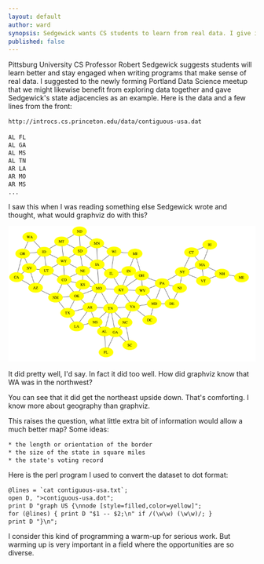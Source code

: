 ```yaml
---
layout: default
author: ward
synopsis: Sedgewick wants CS students to learn from real data. I give it a try rummaging through the many datasets he offers online in support of his introductory algorithms textbooks. 
published: false
---
```

Pittsburg University CS Professor Robert Sedgewick suggests students will learn better and stay engaged when writing programs that make sense of real data. I suggested to the newly forming Portland Data Science meetup that we might likewise benefit from exploring data together and gave Sedgewick's state adjacencies as an example. Here is the data and a few lines from the front:

	http://introcs.cs.princeton.edu/data/contiguous-usa.dat

	AL FL
	AL GA
	AL MS
	AL TN
	AR LA
	AR MO
	AR MS 
	...

I saw this when I was reading something else Sedgewick wrote and thought, what would graphviz do with this?

![Contiguous USA Graph](/images/contiguous-usa.png)

It did pretty well, I'd say. In fact it did too well. How did graphviz know that WA was in the northwest? 

You can see that it did get the northeast upside down. That's comforting. I know more about geography than graphviz. 

This raises the question, what little extra bit of information would allow a much better map? Some ideas:

	* the length or orientation of the border
	* the size of the state in square miles
	* the state's voting record

Here is the perl program I used to convert the dataset to dot format:

	@lines = `cat contiguous-usa.txt`;
	open D, ">contiguous-usa.dot";
	print D "graph US {\nnode [style=filled,color=yellow]";
	for (@lines) { print D "$1 -- $2;\n" if /(\w\w) (\w\w)/; }
	print D "}\n";

I consider this kind of programming a warm-up for serious work. But warming up is very important in a field where the opportunities are so diverse.